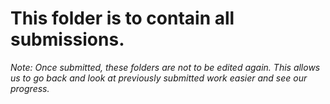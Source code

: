 # This folder is to contain all submissions.

*Note: Once submitted, these folders are not to be edited again.
This allows us to go back and look at previously submitted work easier and see our progress.*